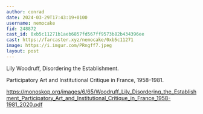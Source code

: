 ```yaml
---
author: conrad
date: 2024-03-29T17:43:19+0100
username: nemocake
fid: 248872
cast_id: 0xb5c11271b1aeb6857fd567ff9573b82b434396ee
cast: https://farcaster.xyz/nemocake/0xb5c11271
image: https://i.imgur.com/PRngff7.jpeg
layout: post
---
```


Lily Woodruff, Disordering the Establishment.

Participatory Art and Institutional Critique in France, 1958–1981.

https://monoskop.org/images/6/65/Woodruff_Lily_Disordering_the_Establishment_Participatory_Art_and_Institutional_Critique_in_France_1958-1981_2020.pdf

<img src='https://i.imgur.com/PRngff7.jpeg' alt='' referrerpolicy='no-referrer'/>
